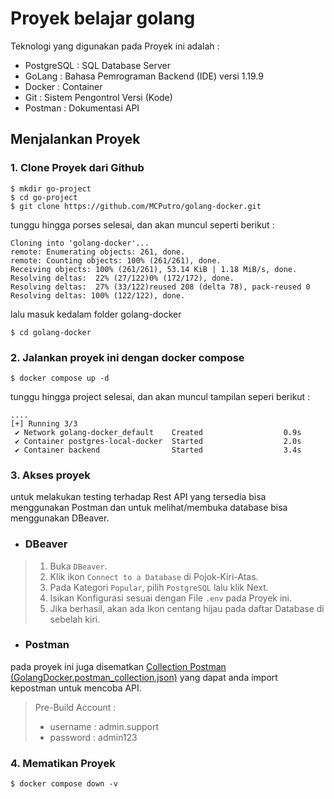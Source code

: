 # Proyek belajar golang

Teknologi yang digunakan pada Proyek ini adalah :
- PostgreSQL : SQL Database Server
- GoLang : Bahasa Pemrograman Backend (IDE) versi 1.19.9
- Docker : Container
- Git : Sistem Pengontrol Versi (Kode)
- Postman : Dokumentasi API

## Menjalankan Proyek
### 1. Clone Proyek dari Github
```
$ mkdir go-project
$ cd go-project
$ git clone https://github.com/MCPutro/golang-docker.git
```

tunggu hingga porses selesai, dan akan muncul seperti berikut :
```
Cloning into 'golang-docker'...
remote: Enumerating objects: 261, done.
remote: Counting objects: 100% (261/261), done.
Receiving objects: 100% (261/261), 53.14 KiB | 1.18 MiB/s, done.
Resolving deltas:  22% (27/122)0% (172/172), done.
Resolving deltas:  27% (33/122)reused 208 (delta 78), pack-reused 0
Resolving deltas: 100% (122/122), done.
```
lalu masuk kedalam folder golang-docker
```
$ cd golang-docker
```

### 2. Jalankan proyek ini dengan docker compose
```
$ docker compose up -d
```
tunggu hingga project selesai, dan akan muncul tampilan seperi berikut :
```
....
[+] Running 3/3
 ✔ Network golang-docker_default    Created                  0.9s 
 ✔ Container postgres-local-docker  Started                  2.0s 
 ✔ Container backend                Started                  3.4s 
```
### 3. Akses proyek
untuk melakukan testing terhadap Rest API yang tersedia bisa menggunakan Postman dan untuk melihat/membuka database bisa menggunakan DBeaver.
- ### DBeaver
>1. Buka `DBeaver`.
>2. Klik ikon `Connect to a Database` di Pojok-Kiri-Atas.
>3. Pada Kategori `Popular`, pilih `PostgreSQL` lalu klik Next.
>4. Isikan Konfigurasi sesuai dengan File `.env` pada Proyek ini.
>5. Jika berhasil, akan ada Ikon centang hijau pada daftar Database di sebelah kiri.

- ### Postman 
pada proyek ini juga disematkan [Collection Postman (GolangDocker.postman_collection.json)](https://github.com/MCPutro/golang-docker/blob/master/GolangDocker.postman_collection.json) yang dapat anda import kepostman untuk mencoba API.
>Pre-Build Account : 
>- username : admin.support
>- password : admin123

### 4. Mematikan Proyek
```
$ docker compose down -v 
```


<!-- This content will not appear in the rendered Markdown 
```
docker build -t test-go-docker:1.0.1 .   
```

```
docker run --name user-manegement -d -p 9999:9999 -it test-go-docker:1.0.1 
```

```dockerfile
#FROM golang:1.19.9 AS builder
FROM --platform=$BUILDPLATFORM golang:1.19.9-alpine AS builder

WORKDIR /app

ENV CGO_ENABLED 0
ENV GOPATH /go
ENV GOCACHE /go-build

COPY go.mod go.sum ./
RUN --mount=type=cache,target=/go/pkg/mod/cache \
    go mod download

COPY . .

RUN --mount=type=cache,target=/go/pkg/mod/cache \
    --mount=type=cache,target=/go-build \
    go build -o bin/backend main.go

CMD ["/app/bin/backend"]

FROM builder AS dev-envs

RUN <<EOF
apk update
apk add git
EOF
#
RUN <<EOF
addgroup -S docker
adduser -S --shell /bin/bash --ingroup docker vscode
adduser -S --shell /bin/bash --ingroup docker vscode
EOF

# install Docker tools (cli, buildx, compose)
COPY --from=gloursdocker/docker / /

CMD ["go", "run", "main.go"]

FROM scratch
COPY --from=builder /app/bin/backend /usr/local/bin/backend
COPY --from=builder /app/.env .

#COPY .env /usr/local/bin/

CMD ["/usr/local/bin/backend"]

```


```
docker compose up -d
```

```
docker-compose down --volumes
```
-->
